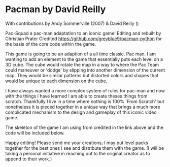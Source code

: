 Pacman by David Reilly
======================
With contributions by Andy Sommerville (2007) & David Reilly ()


Pac-Squad a pac-man adaptation to an iconic game!
Editing and rebuilt by Christian Prater
Credited https://github.com/greyblue9/pacman-python for the basis of the core code within the game.

This game is going to be an adaption of a all time classic. Pac man.
I am wanting to add an element to the game that essentially puts each level on a 3D cube.
The cube would rotate the map in a way to where the Pac Team could maneuver or 'dodge' by slipping into another dimension of the current map. They would be similar patterns but distorted colors and shapes that would be unique to each dimension on the cube. 

I have always wanted a more complex system of rules for pac-man and now with the things I have learned I am able to create theses things from scratch. Thankfully I live in a time where nothing is 100% 'From Scratch' but nonetheless it is pieced together in a unique way that brings a much more complicated mechanism to the design and gameplay of this iconic video game. 

The skeleton of the game I am using from credited in the link above and the code will be included below. 


Happy editing! Please send me your creations; I may put level packs together for
the best ones I see and distribute them with the game.
[I will be taking a personal initiative in reaching out to the original creator as to append to their work.]

